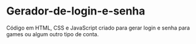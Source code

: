 # Gerador-de-login-e-senha
Código em HTML, CSS e JavaScript criado para gerar login e senha para games ou algum outro tipo de conta.
